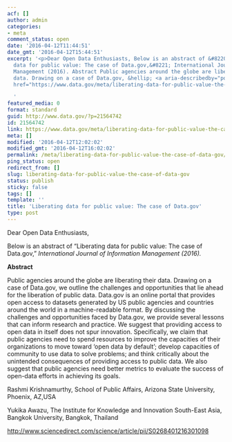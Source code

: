 ```yaml
---
acf: []
author: admin
categories:
- meta
comment_status: open
date: '2016-04-12T11:44:51'
date_gmt: '2016-04-12T15:44:51'
excerpt: '<p>Dear Open Data Enthusiasts, Below is an abstract of &#8220;Liberating
  data for public value: The case of Data.gov,&#8221; International Journal of Information
  Management (2016). Abstract Public agencies around the globe are liberating their
  data. Drawing on a case of Data.gov, &hellip; <a aria-describedby="post-title-21564742"
  href="https://www.data.gov/meta/liberating-data-for-public-value-the-case-of-data-gov/">Continued</a></p>

  '
featured_media: 0
format: standard
guid: http://www.data.gov/?p=21564742
id: 21564742
link: https://www.data.gov/meta/liberating-data-for-public-value-the-case-of-data-gov/
meta: []
modified: '2016-04-12T12:02:02'
modified_gmt: '2016-04-12T16:02:02'
permalink: /meta/liberating-data-for-public-value-the-case-of-data-gov/
ping_status: open
redirect_from: []
slug: liberating-data-for-public-value-the-case-of-data-gov
status: publish
sticky: false
tags: []
template: ''
title: 'Liberating data for public value: The case of Data.gov'
type: post
---
```

Dear Open Data Enthusiasts,


Below is an abstract of “Liberating data for public value: The case of Data.gov,” *International Journal of Information Management (2016).*


**Abstract**


Public agencies around the globe are liberating their data. Drawing on a case of Data.gov, we outline the challenges and opportunities that lie ahead for the liberation of public data. Data.gov is an online portal that provides open access to datasets generated by US public agencies and countries around the world in a machine-readable format. By discussing the challenges and opportunities faced by Data.gov, we provide several lessons that can inform research and practice. We suggest that providing access to open data in itself does not spur innovation. Specifically, we claim that public agencies need to spend resources to improve the capacities of their organizations to move toward ‘open data by default’; develop capacities of community to use data to solve problems; and think critically about the unintended consequences of providing access to public data. We also suggest that public agencies need better metrics to evaluate the success of open-data efforts in achieving its goals.


Rashmi Krishnamurthy, School of Public Affairs, Arizona State University, Phoenix, AZ,USA


Yukika Awazu, The Institute for Knowledge and Innovation South-East Asia, Bangkok University, Bangkok, Thailand


http://www.sciencedirect.com/science/article/pii/S0268401216301098


 


